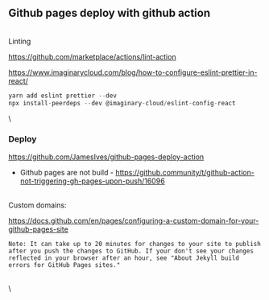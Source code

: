 ## Github pages deploy with github action

\
Linting

<https://github.com/marketplace/actions/lint-action>

<https://www.imaginarycloud.com/blog/how-to-configure-eslint-prettier-in-react/>

```javascript
yarn add eslint prettier --dev
npx install-peerdeps --dev @imaginary-cloud/eslint-config-react
```

\
### Deploy

<https://github.com/JamesIves/github-pages-deploy-action>

* Github pages are not build - <https://github.community/t/github-action-not-triggering-gh-pages-upon-push/16096>

\
Custom domains:

<https://docs.github.com/en/pages/configuring-a-custom-domain-for-your-github-pages-site>

```
Note: It can take up to 20 minutes for changes to your site to publish after you push the changes to GitHub. If your don't see your changes reflected in your browser after an hour, see "About Jekyll build errors for GitHub Pages sites."
```

\
\
